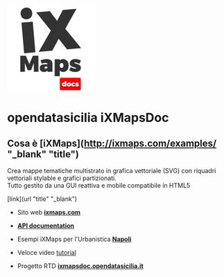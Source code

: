 ![](img/ods_ixmaps_logo_01.png)

#  opendatasicilia iXMapsDoc

## Cosa è [iXMaps](http://ixmaps.com/examples/ "_blank" "title")
Crea mappe tematiche multistrato in grafica vettoriale (SVG) con riquadri vettoriali stylable e grafici partizionati.<br> 
Tutto gestito da una GUI reattiva e mobile compatibile in HTML5

[link](url "title" "_blank")

- Sito web **[ixmaps.com](http://ixmaps.com/examples/)**
- **[API documentation](http://public.ixmaps.com/docs/ixmaps_doc_themes.html)**
- Esempi iXMaps per l'Urbanistica **[Napoli](http://cdn.ixmaps.com/ixmaps/portfolio/Napoli/index.html)**
- Veloce video [tutorial](http://testrc.ixmaps.com.s3-website.eu-central-1.amazonaws.com/ixmaps/docs/tutorial_1_.mp4)

- Progetto RTD **[ixmapsdoc.opendatasicilia.it](http://ixmapsdoc.opendatasicilia.it)**
